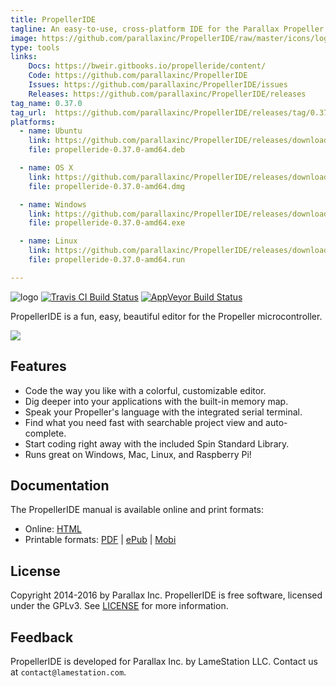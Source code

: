 ```yaml
---
title: PropellerIDE
tagline: An easy-to-use, cross-platform IDE for the Parallax Propeller
image: https://github.com/parallaxinc/PropellerIDE/raw/master/icons/logo.png
type: tools
links:
    Docs: https://bweir.gitbooks.io/propelleride/content/
    Code: https://github.com/parallaxinc/PropellerIDE
    Issues: https://github.com/parallaxinc/PropellerIDE/issues
    Releases: https://github.com/parallaxinc/PropellerIDE/releases
tag_name: 0.37.0
tag_url:  https://github.com/parallaxinc/PropellerIDE/releases/tag/0.37.0
platforms:
  - name: Ubuntu
    link: https://github.com/parallaxinc/PropellerIDE/releases/download/0.37.0/propelleride-0.37.0-amd64.deb
    file: propelleride-0.37.0-amd64.deb

  - name: OS X
    link: https://github.com/parallaxinc/PropellerIDE/releases/download/0.37.0/propelleride-0.37.0-amd64.dmg
    file: propelleride-0.37.0-amd64.dmg

  - name: Windows
    link: https://github.com/parallaxinc/PropellerIDE/releases/download/0.37.0/propelleride-0.37.0-amd64.exe
    file: propelleride-0.37.0-amd64.exe

  - name: Linux
    link: https://github.com/parallaxinc/PropellerIDE/releases/download/0.37.0/propelleride-0.37.0-amd64.run
    file: propelleride-0.37.0-amd64.run

---
```

![logo](https://github.com/parallaxinc/PropellerIDE/raw/master/icons/logo.png)
[![Travis CI Build Status](https://travis-ci.org/parallaxinc/PropellerIDE.svg?branch=master)](https://travis-ci.org/parallaxinc/PropellerIDE) [![AppVeyor Build Status](https://ci.appveyor.com/api/projects/status/2gj0hjoqjau9is4b?svg=true)](https://ci.appveyor.com/project/bweir/propelleride)

PropellerIDE is a fun, easy, beautiful editor for the Propeller microcontroller.

![](https://github.com/parallaxinc/PropellerIDE/raw/master/screenshots/main.png)

## Features

* Code the way you like with a colorful, customizable editor.
* Dig deeper into your applications with the built-in memory map.
* Speak your Propeller's language with the integrated serial terminal.
* Find what you need fast with searchable project view and auto-complete.
* Start coding right away with the included Spin Standard Library.
* Runs great on Windows, Mac, Linux, and Raspberry Pi!

## Documentation

The PropellerIDE manual is available online and print formats:

- Online: [HTML](https://bweir.gitbooks.io/propelleride/content/)
- Printable formats: [PDF](https://www.gitbook.com/download/pdf/book/bweir/propelleride) | [ePub](https://www.gitbook.com/download/epub/book/bweir/propelleride) | [Mobi](https://www.gitbook.com/download/mobi/book/bweir/propelleride)

## License

Copyright 2014-2016 by Parallax Inc. PropellerIDE is free software, licensed under the GPLv3. See [LICENSE](LICENSE) for more information.

## Feedback

PropellerIDE is developed for Parallax Inc. by LameStation LLC. Contact us at `contact@lamestation.com`.

